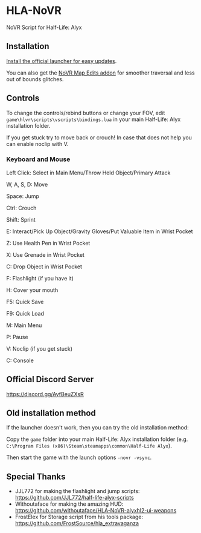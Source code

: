 # HLA-NoVR
NoVR Script for Half-Life: Alyx

## Installation
[Install the official launcher for easy updates](https://github.com/bfeber/HLA-NoVR-Launcher#installation-and-usage).

You can also get the [NoVR Map Edits addon](https://steamcommunity.com/sharedfiles/filedetails/?id=2956743603) for smoother traversal and less out of bounds glitches.

## Controls
To change the controls/rebind buttons or change your FOV, edit ``game\hlvr\scripts\vscripts\bindings.lua`` in your main Half-Life: Alyx installation folder.

If you get stuck try to move back or crouch! In case that does not help you can enable noclip with V.

### Keyboard and Mouse
Left Click: Select in Main Menu/Throw Held Object/Primary Attack

W, A, S, D: Move

Space: Jump

Ctrl: Crouch

Shift: Sprint

E: Interact/Pick Up Object/Gravity Gloves/Put Valuable Item in Wrist Pocket

Z: Use Health Pen in Wrist Pocket

X: Use Grenade in Wrist Pocket

C: Drop Object in Wrist Pocket

F: Flashlight (if you have it)

H: Cover your mouth

F5: Quick Save

F9: Quick Load

M: Main Menu

P: Pause

V: Noclip (if you get stuck)

C: Console

## Official Discord Server
https://discord.gg/AyfBeuZXsR

## Old installation method
If the launcher doesn't work, then you can try the old installation method:

Copy the ``game`` folder into your main Half-Life: Alyx installation folder (e.g. ``C:\Program Files (x86)\Steam\steamapps\common\Half-Life Alyx``).

Then start the game with the launch options ``-novr -vsync``.

## Special Thanks
- JJL772 for making the flashlight and jump scripts: https://github.com/JJL772/half-life-alyx-scripts
- Withoutaface for making the amazing HUD: https://github.com/withoutaface/HLA-NoVR-alyxhl2-ui-weapons
- FrostElex for Storage script from his tools package: https://github.com/FrostSource/hla_extravaganza

